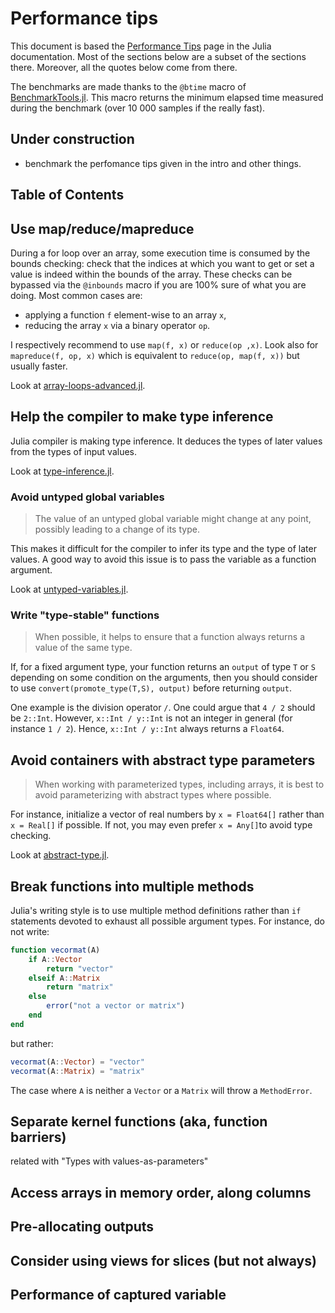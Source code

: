 # Performance tips

This document is based the [Performance Tips](https://docs.julialang.org/en/v1/manual/performance-tips/) page in the Julia documentation. Most of the sections below are a subset of the sections there. Moreover, all the quotes below come from there.

The benchmarks are made thanks to the `@btime` macro of [BenchmarkTools.jl](https://juliaci.github.io/BenchmarkTools.jl/stable/). This macro returns the minimum elapsed time measured during the benchmark (over 10 000 samples if the really fast).

## Under construction

- benchmark the perfomance tips given in the intro and other things.

## Table of Contents

## Use map/reduce/mapreduce

During a for loop over an array, some execution time is consumed by the bounds checking: check that the indices at which you want to get or set a value is indeed within the bounds of the array. These checks can be bypassed via the `@inbounds` macro if you are 100% sure of what you are doing. Most common cases are:

- applying a function `f` element-wise to an array `x`,
- reducing the array `x` via a binary operator `op`.

I respectively recommend to use `map(f, x)` or `reduce(op ,x)`. Look also for `mapreduce(f, op, x)` which is equivalent to `reduce(op, map(f, x))` but usually faster.

Look at [array-loops-advanced.jl](array-loops-advanced.jl).

## Help the compiler to make type inference

Julia compiler is making type inference. It deduces the types of later values from the types of input values.

Look at [type-inference.jl](type-inference.jl).

### Avoid untyped global variables

> The value of an untyped global variable might change at any point, possibly leading to a change of its type.

This makes it difficult for the compiler to infer its type and the type of later values. A good way to avoid this issue is to pass the variable as a function argument.

Look at [untyped-variables.jl](untyped-variables.jl).

### Write "type-stable" functions

> When possible, it helps to ensure that a function always returns a value of the same type.

If, for a fixed argument type, your function returns an `output` of type `T` or `S` depending on some condition on the arguments, then you should consider to use `convert(promote_type(T,S), output)` before returning `output`.

One example is the division operator `/`. One could argue that `4 / 2` should be `2::Int`. However, `x::Int / y::Int` is not an integer in general (for instance `1 / 2`). Hence, `x::Int / y::Int` always returns a `Float64`.

## Avoid containers with abstract type parameters

> When working with parameterized types, including arrays, it is best to avoid parameterizing with abstract types where possible.

For instance, initialize a vector of real numbers by `x = Float64[]` rather than `x = Real[]` if possible. If not, you may even prefer `x = Any[]`to avoid type checking.

Look at [abstract-type.jl](abstract-type.jl).

## Break functions into multiple methods

Julia's writing style is to use multiple method definitions rather than `if` statements devoted to exhaust all possible argument types. For instance, do not write:

```julia
function vecormat(A)
    if A::Vector
        return "vector"
    elseif A::Matrix
        return "matrix"
    else
        error("not a vector or matrix")
    end
end
```

but rather:

```julia
vecormat(A::Vector) = "vector"
vecormat(A::Matrix) = "matrix"
```

The case where `A` is neither a `Vector` or a `Matrix` will throw a `MethodError`.

## Separate kernel functions (aka, function barriers)

related with "Types with values-as-parameters"

## Access arrays in memory order, along columns

## Pre-allocating outputs

## Consider using views for slices (but not always)

## Performance of captured variable
